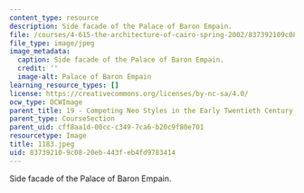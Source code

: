 ```yaml
---
content_type: resource
description: Side facade of the Palace of Baron Empain.
file: /courses/4-615-the-architecture-of-cairo-spring-2002/837392109c0820eb443feb4fd9783414_1183.jpeg
file_type: image/jpeg
image_metadata:
  caption: Side facade of the Palace of Baron Empain.
  credit: ''
  image-alt: Palace of Baron Empain
learning_resource_types: []
license: https://creativecommons.org/licenses/by-nc-sa/4.0/
ocw_type: OCWImage
parent_title: 19 - Competing Neo Styles in the Early Twentieth Century
parent_type: CourseSection
parent_uid: cff8aa1d-00cc-c349-7ca6-b20c9f80e701
resourcetype: Image
title: 1183.jpeg
uid: 83739210-9c08-20eb-443f-eb4fd9783414
---
```

Side facade of the Palace of Baron Empain.